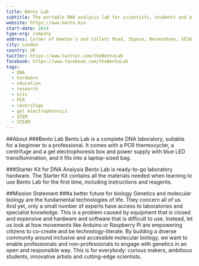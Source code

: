 ```yaml
---
title: Bento Lab
subtitle: The portable DNA analysis lab for scientists, students and all curious minds to engage with genetics and bioengineering.
website: https://www.bento.bio
start-date: 2014
type-org: company
address: Corner of Keeton's and Collett Road, 3Space, Bermondsey, SE16 4EE
city: London
country: UK
twitter: https://www.twitter.com/theBentoLab
facebook: https://www.facebook.com/theBentoLab
tags:
  - DNA 
  - hardware
  - education
  - research
  - kits
  - PCR
  - centrifuge
  - gel electrophoresis
  - STEM
  - STEAM
---
```


##About
###Bento Lab
Bento Lab is a complete DNA laboratory, suitable for a beginner to a professional. It comes with a PCR thermocycler, a centrifuge and a gel electrophoresis box and power supply with blue LED transillumination, and it fits into a laptop-sized bag.

###Starter Kit for DNA Analysis
Bento Lab is ready-to-go laboratory hardware. The Starter Kit contains all the materials needed when learning to use Bento Lab for the first time, including instructions and reagents.

##Mission Statement
###a better future for biology
Genetics and molecular biology are the fundamental technologies of life. They concern all of us. And yet, only a small number of experts have access to laboratories and specialist knowledge. This is a problem caused by equipment that is closed and expensive and hardware and software that is difficult to use.
Instead, let us look at how movements like Arduino or Raspberry Pi are empowering citizens to co-create and be technology-literate.
By building a diverse community around inclusive and accessible molecular biology, we want to enable professionals and non-professionals to engage with genetics in an open and responsible way. This is for everybody: curious makers, ambitious students, innovative artists and cutting-edge scientists.
